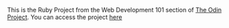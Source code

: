 This is the Ruby Project from the Web Development 101 section of [The Odin Project](http://www.theodinproject.com).
You can access the project [here](http://www.theodinproject.com/web-development-101/ruby)
